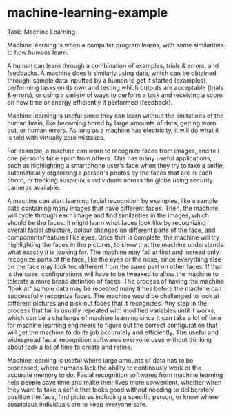 # machine-learning-example

Task: Machine Learning

Machine learning is when a computer program learns, with some similarities to how humans learn. 

A human can learn through a combination of examples, trials & errors, and feedbacks. A machine does it similarly using data, which can be obtained through: sample data inputted by a human to get it started (examples), performing tasks on its own and testing which outputs are acceptable (trials & errors), or using a variety of ways to perform a task and receiving a score on how time or energy efficiently it performed (feedback).

Machine learning is useful since they can learn without the limitations of the human brain, like becoming bored by large amounts of data, getting worn out, or human errors. As long as a machine has electricity, it will do what it is told with virtually zero mistakes. 

For example, a machine can learn to recognize faces from images, and tell one person's face apart from others. This has many useful applications, such as highlighting a smartphone user's face when they try to take a selfie, automatically organizing a person's photos by the faces that are in each photo, or tracking suspicious individuals across the globe using security cameras available. 

A machine can start learning facial recognition by examples, like a sample data containing many images that have different faces. Then, the machine will cycle through each image and find similarities in the images, which should be the faces. It might learn what faces look like by recognizing overall facial structure, colour changes on different parts of the face, and components/features like eyes. Once that is complete, the machine will try highlighting the faces in the pictures, to show that the machine understands what exactly it is looking for. The machine may fail at first and instead only recognize parts of the face, like the eyes or the nose, since everything else on the face may look too different from the same part on other faces. If that is the case, configurations will have to be tweaked to allow the machine to tolerate a more broad defintion of faces. The process of having the machine "look at" sample data may be repeated many times before the machine can successfully recognize faces. The machine would be challenged to look at different pictures and pick out faces that it recognizes. Any step in the process that fail is usually repeated with modified variables until it works, which can be a challenge of machine learning since it can take a lot of time for machine learning engineers to figure out the correct configuration that will get the machine to do its job accurately and efficiently. The useful and widespread facial recognition softwares everyone uses without thinking about took a lot of time to create and refine.

Machine learning is useful where large amounts of data has to be processed, where humans lack the ability to continously work or the accurate memory to do. Facial recognition softwares from machine learning help people save time and make their lives more convenient, whether when they want to take a selfie that looks good without needing to deliberately position the face, find pictures including a specific person, or know where suspicious individuals are to keep everyone safe.

